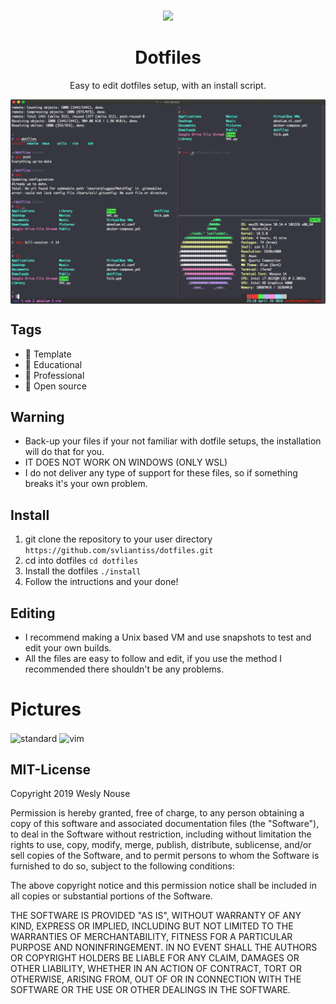 <p align="center"><a href="https://github.com/absolum1"
target="_blank"><br><img width="200" src="https://absolum.nl/assets/images/absolum-min-1014x789.png"></a></p>


<h1 align="center">Dotfiles</h1>


<p align="center">Easy to edit dotfiles setup, with an install script.</p>

<img align="center" src="screenshot-of-tmux.png" alt="tmux"/>

## Tags
- :page_facing_up: Template
- :closed_book: Educational
- :necktie: Professional
- 🎉 Open source

## Warning
- Back-up your files if your not familiar with dotfile setups, the installation will do that for you.
- IT DOES NOT WORK ON WINDOWS (ONLY WSL)
- I do not deliver any type of support for these files, so if something breaks it's your own problem.

## Install
1. git clone the repository to your user directory
   ```https://github.com/svliantiss/dotfiles.git```
2. cd into dotfiles
   ```cd dotfiles```
3. Install the dotfiles
   ```./install```
4. Follow the intructions and your done!

## Editing
- I recommend making a Unix based VM and use snapshots to test and edit your own builds.
- All the files are easy to follow and edit, if you use the method I recommended there shouldn't be any problems.

# Pictures
<img align="center" src="screenshot-of-standard-setup.png" alt="standard"/>
<img align="center" src="screenshot-of-vim.png" alt="vim"/>

## MIT-License
Copyright 2019 Wesly Nouse

Permission is hereby granted, free of charge, to any person obtaining a copy of this software and associated documentation files (the "Software"), to deal in the Software without restriction, including without limitation the rights to use, copy, modify, merge, publish, distribute, sublicense, and/or sell copies of the Software, and to permit persons to whom the Software is furnished to do so, subject to the following conditions:

The above copyright notice and this permission notice shall be included in all copies or substantial portions of the Software.

THE SOFTWARE IS PROVIDED "AS IS", WITHOUT WARRANTY OF ANY KIND, EXPRESS OR IMPLIED, INCLUDING BUT NOT LIMITED TO THE WARRANTIES OF MERCHANTABILITY, FITNESS FOR A PARTICULAR PURPOSE AND NONINFRINGEMENT. IN NO EVENT SHALL THE AUTHORS OR COPYRIGHT HOLDERS BE LIABLE FOR ANY CLAIM, DAMAGES OR OTHER LIABILITY, WHETHER IN AN ACTION OF CONTRACT, TORT OR OTHERWISE, ARISING FROM, OUT OF OR IN CONNECTION WITH THE SOFTWARE OR THE USE OR OTHER DEALINGS IN THE SOFTWARE.


